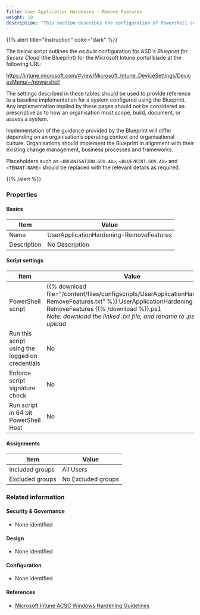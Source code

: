 ```yaml
---
Title: User Application Hardening - Remove Features
weight: 10
description: "This section describes the configuration of Powershell scripts within Microsoft Intune associated with systems built according to the guidance provided by ASD's Blueprint for Secure Cloud."
---
```


{{% alert title="Instruction" color="dark" %}}
 
The below script outlines the *as built* configuration for ASD's *Blueprint for Secure Cloud* (the Blueprint) for the Microsoft Intune portal blade at the following URL:

https://intune.microsoft.com/#view/Microsoft_Intune_DeviceSettings/DevicesMenu/~/powershell

The settings described in these tables should be used to provide reference to a baseline implementation for a system configured using the Blueprint. Any implementation implied by these pages should not be considered as prescriptive as to how an organisation must scope, build, document, or assess a system.

Implementation of the guidance provided by the Blueprint will differ depending on an organisation’s operating context and organisational culture. Organisations should implement the Blueprint in alignment with their existing change management, business processes and frameworks.

Placeholders such as `<ORGANISATION.GOV.AU>`, `<BLUEPRINT.GOV.AU>` and `<TENANT-NAME>` should be replaced with the relevant details as required.

{{% /alert %}}

### Properties

#### Basics

| Item        | Value                                   |
| ----------- | --------------------------------------- |
| Name        | UserApplicationHardening-RemoveFeatures |
| Description | No Description                          |

#### Script settings

| Item                                            | Value                                                                                                                                                                                                                                    |
| ----------------------------------------------- | ---------------------------------------------------------------------------------------------------------------------------------------------------------------------------------------------------------------------------------------- |
| PowerShell script                               | {{% download file="/content/files/configscripts/UserApplicationHardening-RemoveFeatures.txt" %}} UserApplicationHardening-RemoveFeatures {{% /download %}}.ps1 <br> *Note: download the linked .txt file, and rename to .ps1 for upload* |
| Run this script using the logged on credentials | No                                                                                                                                                                                                                                       |
| Enforce script signature check                  | No                                                                                                                                                                                                                                       |
| Run script in 64 bit PowerShell Host            | No                                                                                                                                                                                                                                       |

#### Assignments

| Item            | Value              |
| --------------- | ------------------ |
| Included groups | All Users          |
| Excluded groups | No Excluded groups |

### Related information

#### Security & Governance

* None identified
  
#### Design

* None identified
  
#### Configuration

* None identified

#### References

* [Microsoft Intune ACSC Windows Hardening Guidelines](https://github.com/microsoft/Intune-ACSC-Windows-Hardening-Guidelines)
